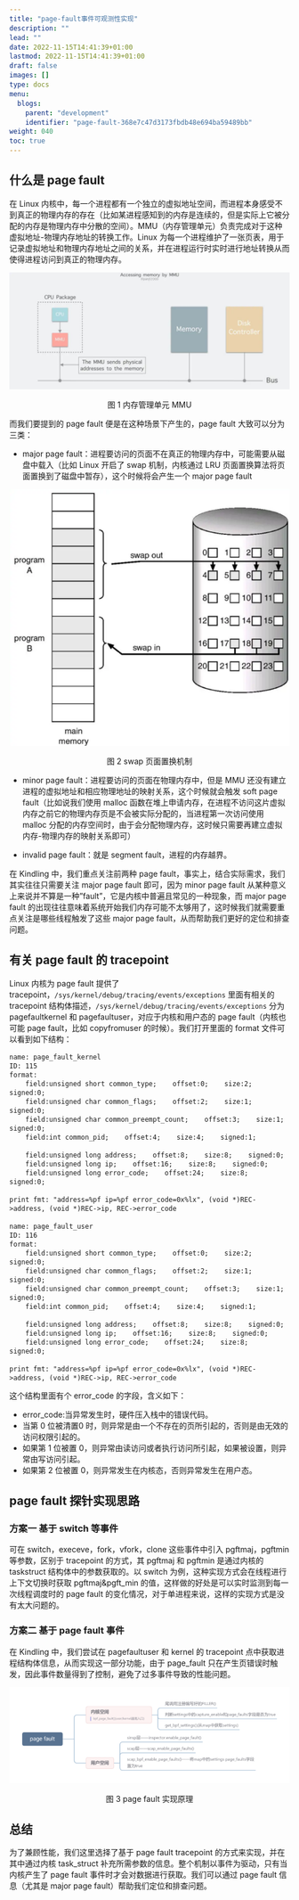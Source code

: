 ```yaml
---
title: "page-fault事件可观测性实现"
description: ""
lead: ""
date: 2022-11-15T14:41:39+01:00
lastmod: 2022-11-15T14:41:39+01:00
draft: false
images: []
type: docs
menu:
  blogs:
    parent: "development"
    identifier: "page-fault-368e7c47d3173fbdb48e694ba59489bb"
weight: 040
toc: true
---
```


## 什么是 page fault
在 Linux 内核中，每一个进程都有一个独立的虚拟地址空间，而进程本身感受不到真正的物理内存的存在（比如某进程感知到的内存是连续的，但是实际上它被分配的内存是物理内存中分散的空间）。MMU（内存管理单元）负责完成对于这种虚拟地址-物理内存地址的转换工作。Linux 为每一个进程维护了一张页表，用于记录虚拟地址和物理内存地址之间的关系，并在进程运行时实时进行地址转换从而使得进程访问到真正的物理内存。

![](mmu.png)
<center>图 1 内存管理单元 MMU</center>

而我们要提到的 page fault 便是在这种场景下产生的，page fault 大致可以分为三类：

- major page fault：进程要访问的页面不在真正的物理内存中，可能需要从磁盘中载入（比如 Linux 开启了 swap 机制，内核通过 LRU 页面置换算法将页面置换到了磁盘中暂存），这个时候将会产生一个 major page fault

![](swap.png)
<center>图 2 swap 页面置换机制</center>

- minor page fault：进程要访问的页面在物理内存中，但是 MMU 还没有建立进程的虚拟地址和相应物理地址的映射关系，这个时候就会触发 soft page fault（比如说我们使用 malloc 函数在堆上申请内存，在进程不访问这片虚拟内存之前它的物理内存页是不会被实际分配的，当进程第一次访问使用 malloc 分配的内存空间时，由于会分配物理内存，这时候只需要再建立虚拟内存-物理内存的映射关系即可）

- invalid page fault：就是 segment fault，进程的内存越界。

在 Kindling 中，我们重点关注前两种 page fault，事实上，结合实际需求，我们其实往往只需要关注 major page fault 即可，因为 minor page fault 从某种意义上来说并不算是一种”fault”，它是内核中普遍且常见的一种现象，而 major page fault 的出现往往意味着系统开始我们内存可能不太够用了，这时候我们就需要重点关注是哪些线程触发了这些 major page fault，从而帮助我们更好的定位和排查问题。
## 有关 page fault 的 tracepoint

Linux 内核为 page fault 提供了 tracepoint，`/sys/kernel/debug/tracing/events/exceptions` 里面有相关的 tracepoint 结构体描述，`/sys/kernel/debug/tracing/events/exceptions` 分为 pagefaultkernel 和 pagefaultuser，对应于内核和用户态的 page fault（内核也可能 page fault，比如 copyfromuser 的时候）。我们打开里面的 format 文件可以看到如下结构：
```
name: page_fault_kernel
ID: 115
format:
    field:unsigned short common_type;    offset:0;    size:2;    signed:0;
    field:unsigned char common_flags;    offset:2;    size:1;    signed:0;
    field:unsigned char common_preempt_count;    offset:3;    size:1;    signed:0;
    field:int common_pid;    offset:4;    size:4;    signed:1;

    field:unsigned long address;    offset:8;    size:8;    signed:0;
    field:unsigned long ip;    offset:16;    size:8;    signed:0;
    field:unsigned long error_code;    offset:24;    size:8;    signed:0;

print fmt: "address=%pf ip=%pf error_code=0x%lx", (void *)REC->address, (void *)REC->ip, REC->error_code

name: page_fault_user
ID: 116
format:
    field:unsigned short common_type;    offset:0;    size:2;    signed:0;
    field:unsigned char common_flags;    offset:2;    size:1;    signed:0;
    field:unsigned char common_preempt_count;    offset:3;    size:1;    signed:0;
    field:int common_pid;    offset:4;    size:4;    signed:1;

    field:unsigned long address;    offset:8;    size:8;    signed:0;
    field:unsigned long ip;    offset:16;    size:8;    signed:0;
    field:unsigned long error_code;    offset:24;    size:8;    signed:0;

print fmt: "address=%pf ip=%pf error_code=0x%lx", (void *)REC->address, (void *)REC->ip, REC->error_code
```
这个结构里面有个 error_code 的字段，含义如下：
- error_code:当异常发生时，硬件压入栈中的错误代码。
- 当第 0 位被清置0 时，则异常是由一个不存在的页所引起的，否则是由无效的访问权限引起的。
- 如果第 1 位被置 0，则异常由读访问或者执行访问所引起，如果被设置，则异常由写访问引起。
- 如果第 2 位被置 0，则异常发生在内核态，否则异常发生在用户态。

## page fault 探针实现思路

### 方案一 基于 switch 等事件

可在 switch，execeve，fork，vfork，clone 这些事件中引入 pgftmaj，pgftmin 等参数，区别于 tracepoint 的方式，其 pgftmaj 和 pgftmin 是通过内核的 taskstruct 结构体中的参数获取的。以 switch 为例，这种实现方式会在线程进行上下文切换时获取 pgftmaj&pgft_min 的值，这样做的好处是可以实时监测到每一次线程调度时的 page fault 的变化情况，对于单进程来说，这样的实现方式是没有太大问题的。

### 方案二 基于 page fault 事件

在 Kindling 中，我们尝试在 pagefaultuser 和 kernel 的 tracepoint 点中获取进程结构体信息，从而实现这一部分功能，由于 page_fault 只在产生页错误时触发，因此事件数量得到了控制，避免了过多事件导致的性能问题。

![](implementation.png)
<center>图 3 page fault 实现原理</center>

## 总结

为了兼顾性能，我们这里选择了基于 page fault tracepoint 的方式来实现，并在其中通过内核 task_struct 补充所需参数的信息。整个机制以事件为驱动，只有当内核产生了 page fault 事件时才会对数据进行获取。我们可以通过 page fault 信息（尤其是 major page fault）帮助我们定位和排查问题。
